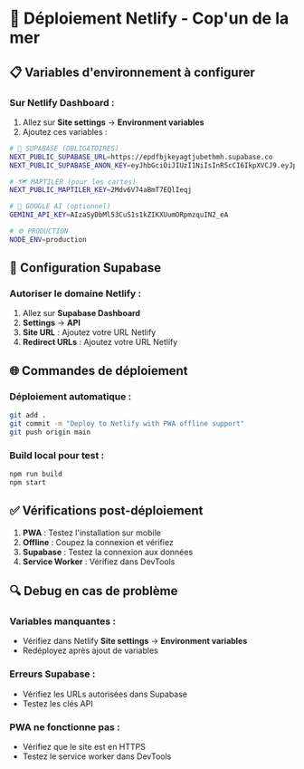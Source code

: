 # 🚀 Déploiement Netlify - Cop'un de la mer

## 📋 Variables d'environnement à configurer

### Sur Netlify Dashboard :
1. Allez sur **Site settings** → **Environment variables**
2. Ajoutez ces variables :

```bash
# 🔑 SUPABASE (OBLIGATOIRES)
NEXT_PUBLIC_SUPABASE_URL=https://epdfbjkeyagtjubethmh.supabase.co
NEXT_PUBLIC_SUPABASE_ANON_KEY=eyJhbGciOiJIUzI1NiIsInR5cCI6IkpXVCJ9.eyJpc3MiOiJzdXBhYmFzZSIsInJlZiI6ImVwZGZiamtleWFndGp1YmV0aG1oIiwicm9sZSI6ImFub24iLCJpYXQiOjE3NTI5MzQzNjQsImV4cCI6MjA2ODUxMDM2NH0.svIeOxWSeFfOt06iuUYu0wnT4RasUmFDJ3zZ4dXV3YA

# 🗺️ MAPTILER (pour les cartes)
NEXT_PUBLIC_MAPTILER_KEY=2Mdv6V74aBmT7EQlIeqj

# 🤖 GOOGLE AI (optionnel)
GEMINI_API_KEY=AIzaSyDbMl53CuS1s1kZIKXUumORpmzquIN2_eA

# ⚙️ PRODUCTION
NODE_ENV=production
```

## 🔧 Configuration Supabase

### Autoriser le domaine Netlify :
1. Allez sur **Supabase Dashboard**
2. **Settings** → **API**
3. **Site URL** : Ajoutez votre URL Netlify
4. **Redirect URLs** : Ajoutez votre URL Netlify

## 🌐 Commandes de déploiement

### Déploiement automatique :
```bash
git add .
git commit -m "Deploy to Netlify with PWA offline support"
git push origin main
```

### Build local pour test :
```bash
npm run build
npm start
```

## ✅ Vérifications post-déploiement

1. **PWA** : Testez l'installation sur mobile
2. **Offline** : Coupez la connexion et vérifiez
3. **Supabase** : Testez la connexion aux données
4. **Service Worker** : Vérifiez dans DevTools

## 🔍 Debug en cas de problème

### Variables manquantes :
- Vérifiez dans Netlify **Site settings** → **Environment variables**
- Redéployez après ajout de variables

### Erreurs Supabase :
- Vérifiez les URLs autorisées dans Supabase
- Testez les clés API

### PWA ne fonctionne pas :
- Vérifiez que le site est en HTTPS
- Testez le service worker dans DevTools
